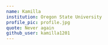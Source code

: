 ```yaml
---
name: Kamilla
institution: Oregon State University
profile_pic: profile.jpg
quote: Never again
github_user: kamilla1201
---
```


